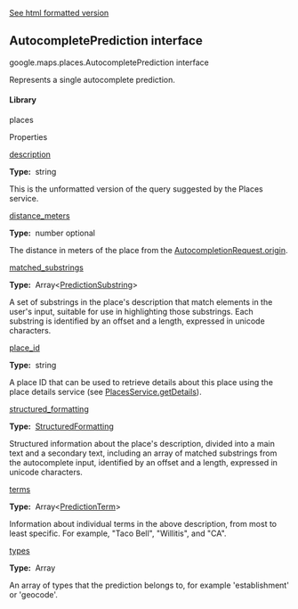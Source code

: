 [See html formatted version](https://huasofoundries.github.io/google-maps-documentation/AutocompletePrediction.html)


AutocompletePrediction interface
--------------------------------

google.maps.places.AutocompletePrediction interface

Represents a single autocomplete prediction.

#### Library

places

Properties

[description](#AutocompletePrediction.description)

**Type:**  string

This is the unformatted version of the query suggested by the Places service.

[distance\_meters](#AutocompletePrediction.distance_meters)

**Type:**  number optional

The distance in meters of the place from the [AutocompletionRequest.origin](/maps/documentation/javascript/reference/places-autocomplete-service#AutocompletionRequest.origin).

[matched\_substrings](#AutocompletePrediction.matched_substrings)

**Type:**  Array<[PredictionSubstring](PredictionSubstring.md)\>

A set of substrings in the place's description that match elements in the user's input, suitable for use in highlighting those substrings. Each substring is identified by an offset and a length, expressed in unicode characters.

[place\_id](#AutocompletePrediction.place_id)

**Type:**  string

A place ID that can be used to retrieve details about this place using the place details service (see [PlacesService.getDetails](/maps/documentation/javascript/reference/places-service#PlacesService.getDetails)).

[structured\_formatting](#AutocompletePrediction.structured_formatting)

**Type:**  [StructuredFormatting](StructuredFormatting.md)

Structured information about the place's description, divided into a main text and a secondary text, including an array of matched substrings from the autocomplete input, identified by an offset and a length, expressed in unicode characters.

[terms](#AutocompletePrediction.terms)

**Type:**  Array<[PredictionTerm](PredictionTerm.md)\>

Information about individual terms in the above description, from most to least specific. For example, "Taco Bell", "Willitis", and "CA".

[types](#AutocompletePrediction.types)

**Type:**  Array<string>

An array of types that the prediction belongs to, for example 'establishment' or 'geocode'.